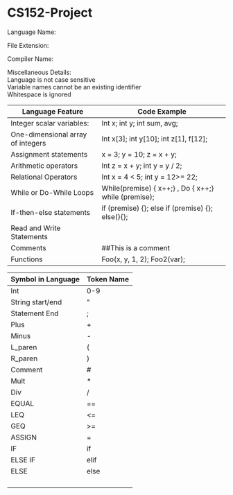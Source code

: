 # CS152-Project

Language Name: 

File Extension:

Compiler Name:

Miscellaneous Details: <br>
Language is not case sensitive <br>
Variable names cannot be an existing identifier <br>
Whitespace is ignored


| Language Feature | Code Example|
|---|---|
| Integer scalar variables: | Int x; int y; int sum, avg;
| One-dimensional array of integers | Int x[3]; int y[10]; int z[1], f[12];
| Assignment statements | x = 3; y = 10; z = x + y;
| Arithmetic operators | Int z = x + y; int y = y / 2;
| Relational Operators | Int x = 4 < 5; int y = 12>= 22;
| While or Do-While Loops | While(premise) { x++;} , Do { x++;} while (premise);
| If-then-else statements | if (premise) {}; else if (premise) {}; else(){};
| Read and Write Statements|
| Comments | ##This is a comment
| Functions | Foo(x, y, 1, 2); Foo2(var);

| Symbol in Language| Token Name |
|---|---|
| Int | 0-9 |
| String start/end | " |
| Statement End | ; |
| Plus | + |
| Minus | - |
| L_paren | ( |
| R_paren | ) |
| Comment | # |
| Mult | * |
| Div | / |
| EQUAL | == |
| LEQ | <= |
| GEQ | >= |
| ASSIGN | = |
| IF | if |
| ELSE IF | elif |
| ELSE | else |
|  |  |
|  |  |
|  |  |
|  |  |



